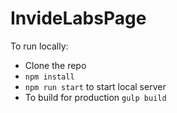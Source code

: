 # InvideLabsPage

To run locally:
- Clone the repo
- `npm install`
- `npm run start` to start local server
- To build for production `gulp build`